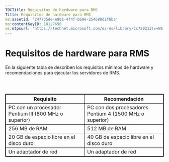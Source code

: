 ```yaml
---
TOCTitle: Requisitos de hardware para RMS
Title: Requisitos de hardware para RMS
ms:assetid: '247735de-e901-4f4f-b69e-254680d2f6ba'
ms:contentKeyID: 18127696
ms:mtpsurl: 'https://technet.microsoft.com/es-es/library/Cc720213(v=WS.10)'
---
```


Requisitos de hardware para RMS
===============================

En la siguiente tabla se describen los requisitos mínimos de hardware y recomendaciones para ejecutar los servidores de RMS.

###  

 
<table style="border:1px solid black;">
<colgroup>
<col width="50%" />
<col width="50%" />
</colgroup>
<thead>
<tr class="header">
<th style="border:1px solid black;" >Requisito</th>
<th style="border:1px solid black;" >Recomendación</th>
</tr>
</thead>
<tbody>
<tr class="odd">
<td style="border:1px solid black;">PC con un procesador Pentium III (800 MHz o superior)</td>
<td style="border:1px solid black;">PC con dos procesadores Pentium 4 (1500 MHz o superior)</td>
</tr>
<tr class="even">
<td style="border:1px solid black;">256 MB de RAM</td>
<td style="border:1px solid black;">512 MB de RAM</td>
</tr>
<tr class="odd">
<td style="border:1px solid black;">20 GB de espacio libre en el disco duro</td>
<td style="border:1px solid black;">40 GB de espacio libre en el disco duro</td>
</tr>
<tr class="even">
<td style="border:1px solid black;">Un adaptador de red</td>
<td style="border:1px solid black;">Un adaptador de red</td>
</tr>
</tbody>
</table>
